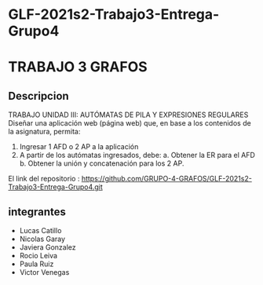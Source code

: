 # GLF-2021s2-Trabajo3-Entrega-Grupo4

# TRABAJO 3 GRAFOS


## Descripcion 
TRABAJO UNIDAD III: AUTÓMATAS DE PILA Y EXPRESIONES REGULARES
Diseñar una aplicación web (página web) que, en base a los contenidos de la asignatura, permita:
1. Ingresar 1 AFD o 2 AP a la aplicación
2. A partir de los autómatas ingresados, debe:
a. Obtener la ER para el AFD
b. Obtener la unión y concatenación para los 2 AP.


El link del repositorio : https://github.com/GRUPO-4-GRAFOS/GLF-2021s2-Trabajo3-Entrega-Grupo4.git

## integrantes
  - Lucas Catillo
  - Nicolas Garay
  - Javiera Gonzalez
  - Rocio Leiva 
  - Paula Ruiz
  - Victor Venegas
  
